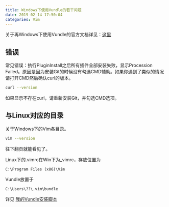 ```yaml
---
title: Windows下使用Vundle的若干问题
date: 2019-02-14 17:50:04
categories: Vim
---
```


关于再Windows下使用Vundle的官方文档详见：[这里](https://github.com/VundleVim/Vundle.vim/wiki/Vundle-for-Windows)

## 错误

常见错误：执行PluginInstall之后所有插件全部安装失败，显示Procession Failed。原因是因为安装Git的时候没有勾选CMD辅助。如果你遇到了类似的情况请打开CMD然后确认curl的版本。

```bash
curl --version
```

如果显示不存在curl，请重新安装Git，并勾选CMD选项。

## 与Linux对应的目录

关于Windows下的Vim各目录。

```bash
vim --version
```

往下翻页就能看见了。

Linux下的.vimrc在Win下为_vimrc，存放位置为

```
C:\Program Files (x86)\Vim
```

Vundle放置于

```
C:\Users\??\.vim\bundle
```

详见 [我的Vundle安装脚本](https://github.com/cyf-gh/Shell/blob/master/vim/install-vundle)
